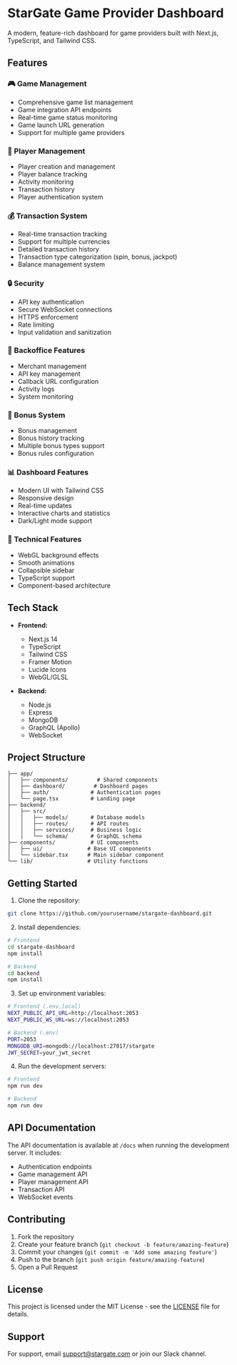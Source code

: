 # StarGate Game Provider Dashboard

A modern, feature-rich dashboard for game providers built with Next.js, TypeScript, and Tailwind CSS.

## Features

### 🎮 Game Management
- Comprehensive game list management
- Game integration API endpoints
- Real-time game status monitoring
- Game launch URL generation
- Support for multiple game providers

### 👥 Player Management
- Player creation and management
- Player balance tracking
- Activity monitoring
- Transaction history
- Player authentication system

### 💰 Transaction System
- Real-time transaction tracking
- Support for multiple currencies
- Detailed transaction history
- Transaction type categorization (spin, bonus, jackpot)
- Balance management system

### 🔒 Security
- API key authentication
- Secure WebSocket connections
- HTTPS enforcement
- Rate limiting
- Input validation and sanitization

### 💼 Backoffice Features
- Merchant management
- API key management
- Callback URL configuration
- Activity logs
- System monitoring

### 🎁 Bonus System
- Bonus management
- Bonus history tracking
- Multiple bonus types support
- Bonus rules configuration

### 📊 Dashboard Features
- Modern UI with Tailwind CSS
- Responsive design
- Real-time updates
- Interactive charts and statistics
- Dark/Light mode support

### 🔧 Technical Features
- WebGL background effects
- Smooth animations
- Collapsible sidebar
- TypeScript support
- Component-based architecture

## Tech Stack

- **Frontend:**
  - Next.js 14
  - TypeScript
  - Tailwind CSS
  - Framer Motion
  - Lucide Icons
  - WebGL/GLSL

- **Backend:**
  - Node.js
  - Express
  - MongoDB
  - GraphQL (Apollo)
  - WebSocket

## Project Structure

```
├── app/
│   ├── components/         # Shared components
│   ├── dashboard/         # Dashboard pages
│   ├── auth/             # Authentication pages
│   └── page.tsx          # Landing page
├── backend/
│   ├── src/
│   │   ├── models/       # Database models
│   │   ├── routes/       # API routes
│   │   ├── services/     # Business logic
│   │   └── schema/       # GraphQL schema
├── components/           # UI components
│   ├── ui/              # Base UI components
│   └── sidebar.tsx      # Main sidebar component
└── lib/                 # Utility functions
```

## Getting Started

1. Clone the repository:
```bash
git clone https://github.com/yourusername/stargate-dashboard.git
```

2. Install dependencies:
```bash
# Frontend
cd stargate-dashboard
npm install

# Backend
cd backend
npm install
```

3. Set up environment variables:
```bash
# Frontend (.env.local)
NEXT_PUBLIC_API_URL=http://localhost:2053
NEXT_PUBLIC_WS_URL=ws://localhost:2053

# Backend (.env)
PORT=2053
MONGODB_URI=mongodb://localhost:27017/stargate
JWT_SECRET=your_jwt_secret
```

4. Run the development servers:
```bash
# Frontend
npm run dev

# Backend
npm run dev
```

## API Documentation

The API documentation is available at `/docs` when running the development server. It includes:
- Authentication endpoints
- Game management API
- Player management API
- Transaction API
- WebSocket events

## Contributing

1. Fork the repository
2. Create your feature branch (`git checkout -b feature/amazing-feature`)
3. Commit your changes (`git commit -m 'Add some amazing feature'`)
4. Push to the branch (`git push origin feature/amazing-feature`)
5. Open a Pull Request

## License

This project is licensed under the MIT License - see the [LICENSE](LICENSE) file for details.

## Support

For support, email support@stargate.com or join our Slack channel.
